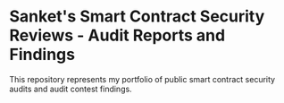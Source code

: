 # Sanket's Smart Contract Security Reviews - Audit Reports and Findings
This repository represents my portfolio of public smart contract security audits and audit contest findings.
